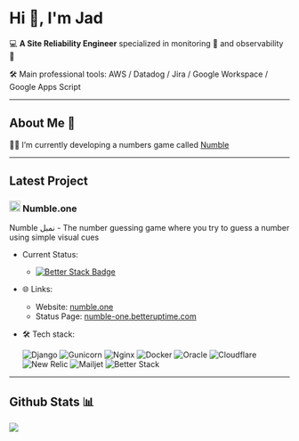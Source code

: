 # Hi 👋, I'm Jad  

💻 **A Site Reliability Engineer** specialized in monitoring 🚨 and observability 🔭 

🛠️ Main professional tools: AWS / Datadog / Jira / Google Workspace / Google Apps Script

---

## About Me 🙋

🧑‍💻️ I’m currently developing a numbers game called [Numble](https://github.com/jadrsamara/numble) 

---

## Latest Project

### <img src="https://github.com/user-attachments/assets/3b4e9b01-0a7c-4dbe-a2ea-b45729835d92" alt="logo" style="width:20px;"/> Numble.one 
Numble نمبل - The number guessing game where you try to guess a number using simple visual cues

- Current Status:
  - [![Better Stack Badge](https://uptime.betterstack.com/status-badges/v1/monitor/1l6ij.svg)](https://uptime.betterstack.com/?utm_source=status_badge)

- 🌐 Links:
  - Website: [numble.one](https://numble.one "Numble.one")
  - Status Page: [numble-one.betteruptime.com](https://numble-one.betteruptime.com/ "Status Page")

- 🛠️ Tech stack: 

    ![Django](https://img.shields.io/badge/django-092E20?logo=django&logoColor=white)
![Gunicorn](https://img.shields.io/badge/gunicorn-298729g?logo=gunicorn&logoColor=white)
![Nginx](https://img.shields.io/badge/nginx-009639?logo=nginx&logoColor=white)
![Docker](https://img.shields.io/badge/docker-0c9cc9?logo=docker&logoColor=white)
![Oracle](https://img.shields.io/badge/Oracle-a10202?logo=oracle&logoColor=white)
![Cloudflare](https://img.shields.io/badge/Cloudflare-bf6215?logo=Cloudflare&logoColor=white)
![New Relic](https://img.shields.io/badge/new_nelic-03301b?logo=new%20relic&logoColor=white)
![Mailjet](https://img.shields.io/badge/Mailjet-7c46e8?logo=minutemailer&logoColor=white)
![Better Stack](https://img.shields.io/badge/Better_Stack-1c1c1c?logo=Better%20Stack&logoColor=white)


---

## Github Stats 📊

<a href="https://github.com/jadrsamara/jadrsamara">
  <img align="center" src="https://github-readme-stats.vercel.app/api/top-langs/?username=JadRSamara" />
</a>
